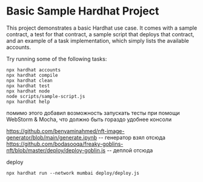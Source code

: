 # Basic Sample Hardhat Project

This project demonstrates a basic Hardhat use case. It comes with a sample contract, a test for that contract, a sample
script that deploys that contract, and an example of a task implementation, which simply lists the available accounts.

Try running some of the following tasks:

```shell
npx hardhat accounts
npx hardhat compile
npx hardhat clean
npx hardhat test
npx hardhat node
node scripts/sample-script.js
npx hardhat help
```

помимо этого добавил возможность запускать тесты при помощи WebStorm & Mocha, что должно быть гораздо удобнее консоли

https://github.com/benyaminahmed/nft-image-generator/blob/main/generate.ipynb -- генератор взял отсюда
https://github.com/bodasooqa/freaky-goblins-nft/blob/master/deploy/deploy-goblin.js -- деплой отсюда

deploy

```shell
npx hardhat run --network mumbai deploy/deploy.js
```
